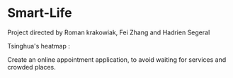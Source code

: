 # Smart-Life

Project directed by Roman krakowiak, Fei Zhang and Hadrien Segeral

Tsinghua's heatmap :

Create an online appointment application, to avoid waiting for services and crowded places.


